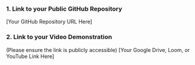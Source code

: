 ### 1. Link to your Public GitHub Repository
[Your GitHub Repository URL Here]

### 2. Link to your Video Demonstration
(Please ensure the link is publicly accessible)
[Your Google Drive, Loom, or YouTube Link Here]


